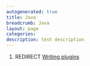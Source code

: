 ```yaml
---
autogenerated: true
title: Java
breadcrumb: Java
layout: page
categories: 
description: test description
---
```


1.  REDIRECT [Writing plugins](Writing_plugins )
